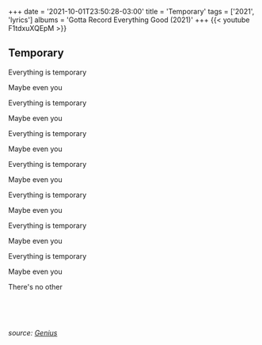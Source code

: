 +++
date = '2021-10-01T23:50:28-03:00'
title = 'Temporary'
tags = ['2021', 'lyrics']
albums = 'Gotta Record Everything Good (2021)'
+++
{{< youtube F1tdxuXQEpM >}}

## Temporary

Everything is temporary

Maybe even you

Everything is temporary

Maybe even you

Everything is temporary

Maybe even you

Everything is temporary

Maybe even you

Everything is temporary

Maybe even you

Everything is temporary

Maybe even you

Everything is temporary

Maybe even you

There's no other

&nbsp;

&nbsp;

_source: [Genius](https://genius.com/artists/First-of-october)_
